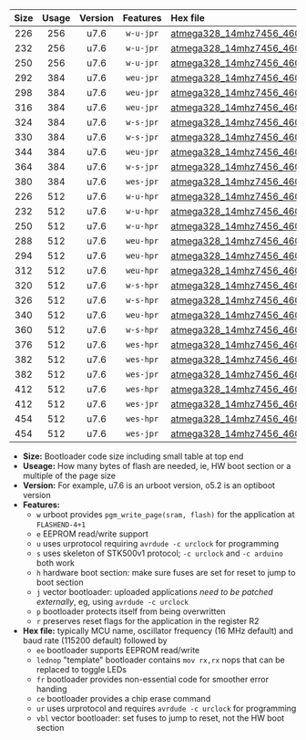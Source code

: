 |Size|Usage|Version|Features|Hex file|
|:-:|:-:|:-:|:-:|:--|
|226|256|u7.6|`w-u-jpr`|[atmega328_14mhz7456_460800bps_ur_vbl.hex](https://raw.githubusercontent.com/stefanrueger/urboot/main//atmega328_14mhz7456_460800bps_ur_vbl.hex)|
|232|256|u7.6|`w-u-jpr`|[atmega328_14mhz7456_460800bps_lednop_ur_vbl.hex](https://raw.githubusercontent.com/stefanrueger/urboot/main//atmega328_14mhz7456_460800bps_lednop_ur_vbl.hex)|
|250|256|u7.6|`w-u-jpr`|[atmega328_14mhz7456_460800bps_lednop_fr_ur_vbl.hex](https://raw.githubusercontent.com/stefanrueger/urboot/main//atmega328_14mhz7456_460800bps_lednop_fr_ur_vbl.hex)|
|292|384|u7.6|`weu-jpr`|[atmega328_14mhz7456_460800bps_ee_ur_vbl.hex](https://raw.githubusercontent.com/stefanrueger/urboot/main//atmega328_14mhz7456_460800bps_ee_ur_vbl.hex)|
|298|384|u7.6|`weu-jpr`|[atmega328_14mhz7456_460800bps_ee_lednop_ur_vbl.hex](https://raw.githubusercontent.com/stefanrueger/urboot/main//atmega328_14mhz7456_460800bps_ee_lednop_ur_vbl.hex)|
|316|384|u7.6|`weu-jpr`|[atmega328_14mhz7456_460800bps_ee_lednop_fr_ur_vbl.hex](https://raw.githubusercontent.com/stefanrueger/urboot/main//atmega328_14mhz7456_460800bps_ee_lednop_fr_ur_vbl.hex)|
|324|384|u7.6|`w-s-jpr`|[atmega328_14mhz7456_460800bps_vbl.hex](https://raw.githubusercontent.com/stefanrueger/urboot/main//atmega328_14mhz7456_460800bps_vbl.hex)|
|330|384|u7.6|`w-s-jpr`|[atmega328_14mhz7456_460800bps_lednop_vbl.hex](https://raw.githubusercontent.com/stefanrueger/urboot/main//atmega328_14mhz7456_460800bps_lednop_vbl.hex)|
|344|384|u7.6|`weu-jpr`|[atmega328_14mhz7456_460800bps_ee_lednop_fr_ce_ur_vbl.hex](https://raw.githubusercontent.com/stefanrueger/urboot/main//atmega328_14mhz7456_460800bps_ee_lednop_fr_ce_ur_vbl.hex)|
|364|384|u7.6|`w-s-jpr`|[atmega328_14mhz7456_460800bps_lednop_fr_vbl.hex](https://raw.githubusercontent.com/stefanrueger/urboot/main//atmega328_14mhz7456_460800bps_lednop_fr_vbl.hex)|
|380|384|u7.6|`wes-jpr`|[atmega328_14mhz7456_460800bps_ee_vbl.hex](https://raw.githubusercontent.com/stefanrueger/urboot/main//atmega328_14mhz7456_460800bps_ee_vbl.hex)|
|226|512|u7.6|`w-u-hpr`|[atmega328_14mhz7456_460800bps_ur.hex](https://raw.githubusercontent.com/stefanrueger/urboot/main//atmega328_14mhz7456_460800bps_ur.hex)|
|232|512|u7.6|`w-u-hpr`|[atmega328_14mhz7456_460800bps_lednop_ur.hex](https://raw.githubusercontent.com/stefanrueger/urboot/main//atmega328_14mhz7456_460800bps_lednop_ur.hex)|
|250|512|u7.6|`w-u-hpr`|[atmega328_14mhz7456_460800bps_lednop_fr_ur.hex](https://raw.githubusercontent.com/stefanrueger/urboot/main//atmega328_14mhz7456_460800bps_lednop_fr_ur.hex)|
|288|512|u7.6|`weu-hpr`|[atmega328_14mhz7456_460800bps_ee_ur.hex](https://raw.githubusercontent.com/stefanrueger/urboot/main//atmega328_14mhz7456_460800bps_ee_ur.hex)|
|294|512|u7.6|`weu-hpr`|[atmega328_14mhz7456_460800bps_ee_lednop_ur.hex](https://raw.githubusercontent.com/stefanrueger/urboot/main//atmega328_14mhz7456_460800bps_ee_lednop_ur.hex)|
|312|512|u7.6|`weu-hpr`|[atmega328_14mhz7456_460800bps_ee_lednop_fr_ur.hex](https://raw.githubusercontent.com/stefanrueger/urboot/main//atmega328_14mhz7456_460800bps_ee_lednop_fr_ur.hex)|
|320|512|u7.6|`w-s-hpr`|[atmega328_14mhz7456_460800bps.hex](https://raw.githubusercontent.com/stefanrueger/urboot/main//atmega328_14mhz7456_460800bps.hex)|
|326|512|u7.6|`w-s-hpr`|[atmega328_14mhz7456_460800bps_lednop.hex](https://raw.githubusercontent.com/stefanrueger/urboot/main//atmega328_14mhz7456_460800bps_lednop.hex)|
|340|512|u7.6|`weu-hpr`|[atmega328_14mhz7456_460800bps_ee_lednop_fr_ce_ur.hex](https://raw.githubusercontent.com/stefanrueger/urboot/main//atmega328_14mhz7456_460800bps_ee_lednop_fr_ce_ur.hex)|
|360|512|u7.6|`w-s-hpr`|[atmega328_14mhz7456_460800bps_lednop_fr.hex](https://raw.githubusercontent.com/stefanrueger/urboot/main//atmega328_14mhz7456_460800bps_lednop_fr.hex)|
|376|512|u7.6|`wes-hpr`|[atmega328_14mhz7456_460800bps_ee.hex](https://raw.githubusercontent.com/stefanrueger/urboot/main//atmega328_14mhz7456_460800bps_ee.hex)|
|382|512|u7.6|`wes-hpr`|[atmega328_14mhz7456_460800bps_ee_lednop.hex](https://raw.githubusercontent.com/stefanrueger/urboot/main//atmega328_14mhz7456_460800bps_ee_lednop.hex)|
|382|512|u7.6|`wes-jpr`|[atmega328_14mhz7456_460800bps_ee_lednop_vbl.hex](https://raw.githubusercontent.com/stefanrueger/urboot/main//atmega328_14mhz7456_460800bps_ee_lednop_vbl.hex)|
|412|512|u7.6|`wes-hpr`|[atmega328_14mhz7456_460800bps_ee_lednop_fr.hex](https://raw.githubusercontent.com/stefanrueger/urboot/main//atmega328_14mhz7456_460800bps_ee_lednop_fr.hex)|
|412|512|u7.6|`wes-jpr`|[atmega328_14mhz7456_460800bps_ee_lednop_fr_vbl.hex](https://raw.githubusercontent.com/stefanrueger/urboot/main//atmega328_14mhz7456_460800bps_ee_lednop_fr_vbl.hex)|
|454|512|u7.6|`wes-hpr`|[atmega328_14mhz7456_460800bps_ee_lednop_fr_ce.hex](https://raw.githubusercontent.com/stefanrueger/urboot/main//atmega328_14mhz7456_460800bps_ee_lednop_fr_ce.hex)|
|454|512|u7.6|`wes-jpr`|[atmega328_14mhz7456_460800bps_ee_lednop_fr_ce_vbl.hex](https://raw.githubusercontent.com/stefanrueger/urboot/main//atmega328_14mhz7456_460800bps_ee_lednop_fr_ce_vbl.hex)|

- **Size:** Bootloader code size including small table at top end
- **Useage:** How many bytes of flash are needed, ie, HW boot section or a multiple of the page size
- **Version:** For example, u7.6 is an urboot version, o5.2 is an optiboot version
- **Features:**
  + `w` urboot provides `pgm_write_page(sram, flash)` for the application at `FLASHEND-4+1`
  + `e` EEPROM read/write support
  + `u` uses urprotocol requiring `avrdude -c urclock` for programming
  + `s` uses skeleton of STK500v1 protocol; `-c urclock` and `-c arduino` both work
  + `h` hardware boot section: make sure fuses are set for reset to jump to boot section
  + `j` vector bootloader: uploaded applications *need to be patched externally*, eg, using `avrdude -c urclock`
  + `p` bootloader protects itself from being overwritten
  + `r` preserves reset flags for the application in the register R2
- **Hex file:** typically MCU name, oscillator frequency (16 MHz default) and baud rate (115200 default) followed by
  + `ee` bootloader supports EEPROM read/write
  + `lednop` "template" bootloader contains `mov rx,rx` nops that can be replaced to toggle LEDs
  + `fr` bootloader provides non-essential code for smoother error handing
  + `ce` bootloader provides a chip erase command
  + `ur` uses urprotocol and requires `avrdude -c urclock` for programming
  + `vbl` vector bootloader: set fuses to jump to reset, not the HW boot section
